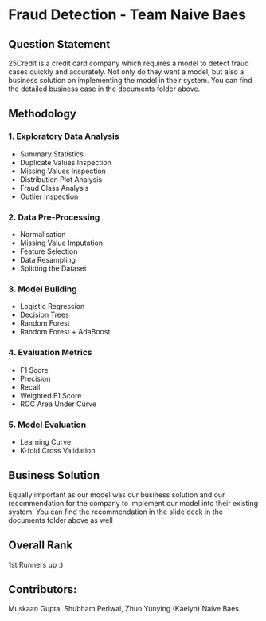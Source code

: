 # Fraud Detection - Team Naive Baes

## Question Statement

25Credit is a credit card company which requires a model to detect fraud cases quickly and accurately. Not only do they want a model, but also a business solution on implementing the model in their system.
You can find the detailed business case in the documents folder above. 

## Methodology
### 1. Exploratory Data Analysis
- Summary Statistics
- Duplicate Values Inspection
- Missing Values Inspection
- Distribution Plot Analysis
- Fraud Class Analysis
- Outlier Inspection

### 2. Data Pre-Processing
- Normalisation
- Missing Value Imputation
- Feature Selection
- Data Resampling
- Splitting the Dataset

### 3. Model Building
- Logistic Regression
- Decision Trees
- Random Forest
- Random Forest + AdaBoost

### 4. Evaluation Metrics
- F1 Score
- Precision
- Recall
- Weighted F1 Score
- ROC Area Under Curve

### 5. Model Evaluation
- Learning Curve
- K-fold Cross Validation

## Business Solution

Equally important as our model was our business solution and our recommendation for the company to implement our model into their existing system.
You can find the recommendation in the slide deck in the documents folder above as well

## Overall Rank

1st Runners up :)

## Contributors: 

Muskaan Gupta, Shubham Periwal, Zhuo Yunying (Kaelyn)
Naive Baes
